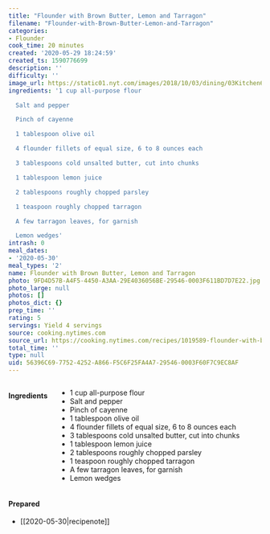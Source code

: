 ```yaml
---
title: "Flounder with Brown Butter, Lemon and Tarragon"
filename: "Flounder-with-Brown-Butter-Lemon-and-Tarragon"
categories:
- Flounder
cook_time: 20 minutes
created: '2020-05-29 18:24:59'
created_ts: 1590776699
description: ''
difficulty: ''
image_url: https://static01.nyt.com/images/2018/10/03/dining/03Kitchen6/merlin_143113239_d14b7e5d-2294-4874-8159-76627dc777c2-articleLarge.jpg
ingredients: '1 cup all-purpose flour

  Salt and pepper

  Pinch of cayenne

  1 tablespoon olive oil

  4 flounder fillets of equal size, 6 to 8 ounces each

  3 tablespoons cold unsalted butter, cut into chunks

  1 tablespoon lemon juice

  2 tablespoons roughly chopped parsley

  1 teaspoon roughly chopped tarragon

  A few tarragon leaves, for garnish

  Lemon wedges'
intrash: 0
meal_dates:
- '2020-05-30'
meal_types: '2'
name: Flounder with Brown Butter, Lemon and Tarragon
photo: 9FD4D57B-A4F5-4450-A3AA-29E4036056BE-29546-0003F611BD7D7E22.jpg
photo_large: null
photos: []
photos_dict: {}
prep_time: ''
rating: 5
servings: Yield 4 servings
source: cooking.nytimes.com
source_url: https://cooking.nytimes.com/recipes/1019589-flounder-with-brown-butter-lemon-and-tarragon?gclid=CjwKCAjw5cL2BRASEiwAENqAPoA0w_Lb4REkwI1qmcOvL4ID20NffmZe66F-5DY51zgG0akHN8jgGxoCWDcQAvD_BwE&gclsrc=aw.ds
total_time: ''
type: null
uid: 56396C69-7752-4252-A866-F5C6F25FA4A7-29546-0003F60F7C9EC8AF
---
```

<div class="large-8 medium-7 columns" id="writeup">	</div><!-- #writeup -->
</div><!-- #row-one -->
<div class="row" id="row-two">	<div class="medium-4 small-5 columns"><h4 id="ingredients">Ingredients</h4><div class="box box-ingredients content"><ul>
<li>1 cup all-purpose flour</li>
<li>Salt and pepper</li>
<li>Pinch of cayenne</li>
<li>1 tablespoon olive oil</li>
<li>4 flounder fillets of equal size, 6 to 8 ounces each</li>
<li>3 tablespoons cold unsalted butter, cut into chunks</li>
<li>1 tablespoon lemon juice</li>
<li>2 tablespoons roughly chopped parsley</li>
<li>1 teaspoon roughly chopped tarragon</li>
<li>A few tarragon leaves, for garnish</li>
<li>Lemon wedges</li>
</ul>
</div>	</div>	<div class="medium-6 small-7 columns">	</div>	<div class="medium-2 columns" id="photo-sidebar">		<div class="" id="meals"><h4>Prepared</h4><ul>
<li>[[2020-05-30|recipenote]]</li>
</ul>
		</div>